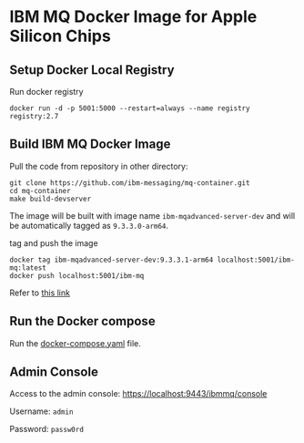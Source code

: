 # IBM MQ Docker Image for Apple Silicon Chips
## Setup Docker Local Registry
Run docker registry
```shell
docker run -d -p 5001:5000 --restart=always --name registry registry:2.7
```

## Build IBM MQ Docker Image
Pull the code from repository in other directory:
```shell
git clone https://github.com/ibm-messaging/mq-container.git
cd mq-container
make build-devserver
```
The image will be built with image name `ibm-mqadvanced-server-dev` and will be automatically tagged as `9.3.3.0-arm64`.

tag and push the image
```
docker tag ibm-mqadvanced-server-dev:9.3.3.1-arm64 localhost:5001/ibm-mq:latest
docker push localhost:5001/ibm-mq
```

Refer to [this link](https://community.ibm.com/community/user/integration/blogs/richard-coppen/2023/06/30/ibm-mq-9330-container-image-now-available-for-appl)

## Run the Docker compose
Run the [docker-compose.yaml](docker-compose.yaml) file.

## Admin Console
Access to the admin console: [https://localhost:9443/ibmmq/console](https://localhost:9443/ibmmq/console)

Username: `admin`

Password: `passw0rd`
